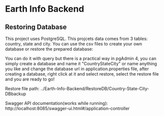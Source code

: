 # Earth Info Backend

## Restoring Database

This project uses PostgreSQL. This projcets data comes from 3 tables: country, state and city. You can use the csv files to create your own database or restore the prepared database:

You can do it with query but there is a practical way in pgAdmin 4, you can simply create a database and name it "CountryStateCity" or name anything you like and change the database url in application.properties file, after creating a database, right click at it and select restore, select the restore file and you are ready to go! 

Restore file path: ../Earth-Info-Backend/RestoreDB/Country-State-City-DBbackup

Swagger API documentation(works while running): http://localhost:8085/swagger-ui.html#/application-controller
